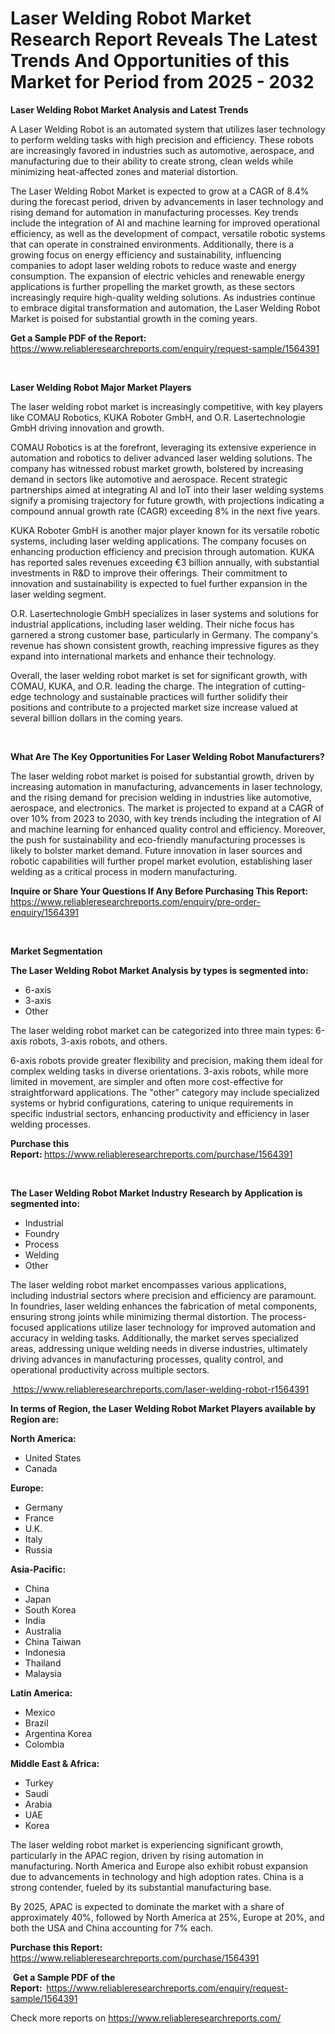 <p><h1>Laser Welding Robot Market Research Report Reveals The Latest Trends And Opportunities of this Market for Period from 2025 - 2032</h1></p><p><strong>Laser Welding Robot Market Analysis and Latest Trends</strong></p>
<p><p>A Laser Welding Robot is an automated system that utilizes laser technology to perform welding tasks with high precision and efficiency. These robots are increasingly favored in industries such as automotive, aerospace, and manufacturing due to their ability to create strong, clean welds while minimizing heat-affected zones and material distortion.</p><p>The Laser Welding Robot Market is expected to grow at a CAGR of 8.4% during the forecast period, driven by advancements in laser technology and rising demand for automation in manufacturing processes. Key trends include the integration of AI and machine learning for improved operational efficiency, as well as the development of compact, versatile robotic systems that can operate in constrained environments. Additionally, there is a growing focus on energy efficiency and sustainability, influencing companies to adopt laser welding robots to reduce waste and energy consumption. The expansion of electric vehicles and renewable energy applications is further propelling the market growth, as these sectors increasingly require high-quality welding solutions. As industries continue to embrace digital transformation and automation, the Laser Welding Robot Market is poised for substantial growth in the coming years.</p></p>
<p><strong>Get a Sample PDF of the Report:&nbsp;</strong> <a href="https://www.reliableresearchreports.com/enquiry/request-sample/1564391?utm_campaign=3573&utm_medium=2&utm_source=Github&utm_content=ia&utm_term=08042025&utm_id=laser-welding-robot">https://www.reliableresearchreports.com/enquiry/request-sample/1564391</a></p>
<p>&nbsp;</p>
<p><strong>Laser Welding Robot Major Market Players</strong></p>
<p><p>The laser welding robot market is increasingly competitive, with key players like COMAU Robotics, KUKA Roboter GmbH, and O.R. Lasertechnologie GmbH driving innovation and growth. </p><p>COMAU Robotics is at the forefront, leveraging its extensive experience in automation and robotics to deliver advanced laser welding solutions. The company has witnessed robust market growth, bolstered by increasing demand in sectors like automotive and aerospace. Recent strategic partnerships aimed at integrating AI and IoT into their laser welding systems signify a promising trajectory for future growth, with projections indicating a compound annual growth rate (CAGR) exceeding 8% in the next five years. </p><p>KUKA Roboter GmbH is another major player known for its versatile robotic systems, including laser welding applications. The company focuses on enhancing production efficiency and precision through automation. KUKA has reported sales revenues exceeding €3 billion annually, with substantial investments in R&D to improve their offerings. Their commitment to innovation and sustainability is expected to fuel further expansion in the laser welding segment.</p><p>O.R. Lasertechnologie GmbH specializes in laser systems and solutions for industrial applications, including laser welding. Their niche focus has garnered a strong customer base, particularly in Germany. The company's revenue has shown consistent growth, reaching impressive figures as they expand into international markets and enhance their technology.</p><p>Overall, the laser welding robot market is set for significant growth, with COMAU, KUKA, and O.R. leading the charge. The integration of cutting-edge technology and sustainable practices will further solidify their positions and contribute to a projected market size increase valued at several billion dollars in the coming years.</p></p>
<p>&nbsp;</p>
<p><strong>What Are The Key Opportunities For Laser Welding Robot Manufacturers?</strong></p>
<p><p>The laser welding robot market is poised for substantial growth, driven by increasing automation in manufacturing, advancements in laser technology, and the rising demand for precision welding in industries like automotive, aerospace, and electronics. The market is projected to expand at a CAGR of over 10% from 2023 to 2030, with key trends including the integration of AI and machine learning for enhanced quality control and efficiency. Moreover, the push for sustainability and eco-friendly manufacturing processes is likely to bolster market demand. Future innovation in laser sources and robotic capabilities will further propel market evolution, establishing laser welding as a critical process in modern manufacturing.</p></p>
<p><strong>Inquire or Share Your Questions If Any Before Purchasing This Report:</strong> <a href="https://www.reliableresearchreports.com/enquiry/pre-order-enquiry/1564391?utm_campaign=3573&utm_medium=2&utm_source=Github&utm_content=ia&utm_term=08042025&utm_id=laser-welding-robot">https://www.reliableresearchreports.com/enquiry/pre-order-enquiry/1564391</a></p>
<p>&nbsp;</p>
<p><strong>Market Segmentation</strong></p>
<p><strong>The Laser Welding Robot Market Analysis by types is segmented into:</strong></p>
<p><ul><li>6-axis</li><li>3-axis</li><li>Other</li></ul></p>
<p><p>The laser welding robot market can be categorized into three main types: 6-axis robots, 3-axis robots, and others. </p><p>6-axis robots provide greater flexibility and precision, making them ideal for complex welding tasks in diverse orientations. 3-axis robots, while more limited in movement, are simpler and often more cost-effective for straightforward applications. The "other" category may include specialized systems or hybrid configurations, catering to unique requirements in specific industrial sectors, enhancing productivity and efficiency in laser welding processes.</p></p>
<p><strong>Purchase this Report:&nbsp;</strong><a href="https://www.reliableresearchreports.com/purchase/1564391?utm_campaign=3573&utm_medium=2&utm_source=Github&utm_content=ia&utm_term=08042025&utm_id=laser-welding-robot">https://www.reliableresearchreports.com/purchase/1564391</a></p>
<p>&nbsp;</p>
<p><strong>The Laser Welding Robot Market Industry Research by Application is segmented into:</strong></p>
<p><ul><li>Industrial</li><li>Foundry</li><li>Process</li><li>Welding</li><li>Other</li></ul></p>
<p><p>The laser welding robot market encompasses various applications, including industrial sectors where precision and efficiency are paramount. In foundries, laser welding enhances the fabrication of metal components, ensuring strong joints while minimizing thermal distortion. The process-focused applications utilize laser technology for improved automation and accuracy in welding tasks. Additionally, the market serves specialized areas, addressing unique welding needs in diverse industries, ultimately driving advances in manufacturing processes, quality control, and operational productivity across multiple sectors.</p></p>
<p><a href="https://www.reliableresearchreports.com/laser-welding-robot-r1564391?utm_campaign=3573&utm_medium=2&utm_source=Github&utm_content=ia&utm_term=08042025&utm_id=laser-welding-robot">&nbsp;https://www.reliableresearchreports.com/laser-welding-robot-r1564391</a></p>
<p><strong>In terms of Region, the Laser Welding Robot Market Players available by Region are:</strong></p>
<p>
    <p> <strong> North America: </strong>
        <ul>
            <li>United States</li>
            <li>Canada</li>
        </ul>
        </p> 
    <p> <strong> Europe: </strong>
        <ul>
            <li>Germany</li>
            <li>France</li>
            <li>U.K.</li>
            <li>Italy</li>
            <li>Russia</li>
        </ul>
        </p> 
    <p> <strong> Asia-Pacific: </strong>
        <ul>
            <li>China</li>
            <li>Japan</li>
            <li>South Korea</li>
            <li>India</li>
            <li>Australia</li>
            <li>China Taiwan</li>
            <li>Indonesia</li>
            <li>Thailand</li>
            <li>Malaysia</li>
        </ul>
        </p> 
    <p> <strong> Latin America: </strong>
        <ul>
            <li>Mexico</li>
            <li>Brazil</li>
            <li>Argentina Korea</li>
            <li>Colombia</li>
        </ul>
        </p> 
    <p> <strong> Middle East & Africa: </strong>
        <ul>
            <li>Turkey</li>
            <li>Saudi</li>
            <li>Arabia</li>
            <li>UAE</li>
            <li>Korea</li>
        </ul>
    </p>
    </p>
<p><p>The laser welding robot market is experiencing significant growth, particularly in the APAC region, driven by rising automation in manufacturing. North America and Europe also exhibit robust expansion due to advancements in technology and high adoption rates. China is a strong contender, fueled by its substantial manufacturing base. </p><p>By 2025, APAC is expected to dominate the market with a share of approximately 40%, followed by North America at 25%, Europe at 20%, and both the USA and China accounting for 7% each.</p></p>
<p><strong>Purchase this Report: </strong><a href="https://www.reliableresearchreports.com/purchase/1564391?utm_campaign=3573&utm_medium=2&utm_source=Github&utm_content=ia&utm_term=08042025&utm_id=laser-welding-robot">https://www.reliableresearchreports.com/purchase/1564391</a></p>
<p>&nbsp;<strong>Get a Sample PDF of the Report:&nbsp;&nbsp;</strong><a href="https://www.reliableresearchreports.com/enquiry/request-sample/1564391?utm_campaign=3573&utm_medium=2&utm_source=Github&utm_content=ia&utm_term=08042025&utm_id=laser-welding-robot">https://www.reliableresearchreports.com/enquiry/request-sample/1564391</a></p>
<p><strong></strong></p>
<p>Check more reports on <a href="https://www.reliableresearchreports.com/?utm_campaign=3573&utm_medium=2&utm_source=Github&utm_content=ia&utm_term=08042025&utm_id=laser-welding-robot">https://www.reliableresearchreports.com/</a></p>